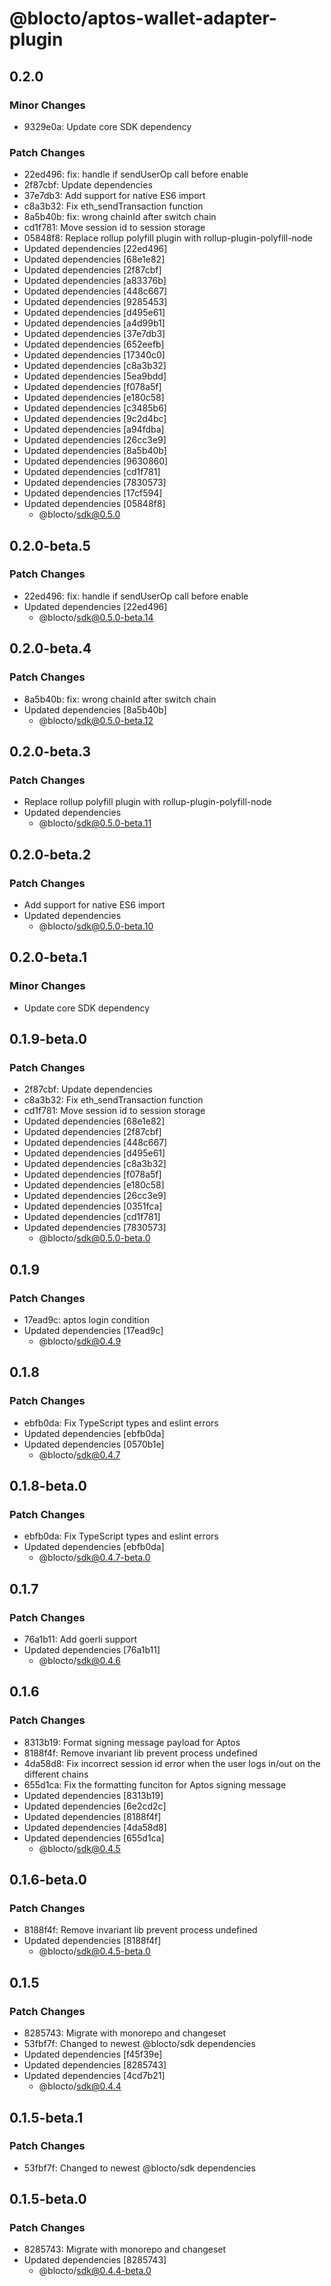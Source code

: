 # @blocto/aptos-wallet-adapter-plugin

## 0.2.0

### Minor Changes

- 9329e0a: Update core SDK dependency

### Patch Changes

- 22ed496: fix: handle if sendUserOp call before enable
- 2f87cbf: Update dependencies
- 37e7db3: Add support for native ES6 import
- c8a3b32: Fix eth_sendTransaction function
- 8a5b40b: fix: wrong chainId after switch chain
- cd1f781: Move session id to session storage
- 05848f8: Replace rollup polyfill plugin with rollup-plugin-polyfill-node
- Updated dependencies [22ed496]
- Updated dependencies [68e1e82]
- Updated dependencies [2f87cbf]
- Updated dependencies [a83376b]
- Updated dependencies [448c667]
- Updated dependencies [9285453]
- Updated dependencies [d495e61]
- Updated dependencies [a4d99b1]
- Updated dependencies [37e7db3]
- Updated dependencies [652eefb]
- Updated dependencies [17340c0]
- Updated dependencies [c8a3b32]
- Updated dependencies [5ea9bdd]
- Updated dependencies [f078a5f]
- Updated dependencies [e180c58]
- Updated dependencies [c3485b6]
- Updated dependencies [9c2d4bc]
- Updated dependencies [a94fdba]
- Updated dependencies [26cc3e9]
- Updated dependencies [8a5b40b]
- Updated dependencies [9630860]
- Updated dependencies [cd1f781]
- Updated dependencies [7830573]
- Updated dependencies [17cf594]
- Updated dependencies [05848f8]
  - @blocto/sdk@0.5.0

## 0.2.0-beta.5

### Patch Changes

- 22ed496: fix: handle if sendUserOp call before enable
- Updated dependencies [22ed496]
  - @blocto/sdk@0.5.0-beta.14

## 0.2.0-beta.4

### Patch Changes

- 8a5b40b: fix: wrong chainId after switch chain
- Updated dependencies [8a5b40b]
  - @blocto/sdk@0.5.0-beta.12

## 0.2.0-beta.3

### Patch Changes

- Replace rollup polyfill plugin with rollup-plugin-polyfill-node
- Updated dependencies
  - @blocto/sdk@0.5.0-beta.11

## 0.2.0-beta.2

### Patch Changes

- Add support for native ES6 import
- Updated dependencies
  - @blocto/sdk@0.5.0-beta.10

## 0.2.0-beta.1

### Minor Changes

- Update core SDK dependency

## 0.1.9-beta.0

### Patch Changes

- 2f87cbf: Update dependencies
- c8a3b32: Fix eth_sendTransaction function
- cd1f781: Move session id to session storage
- Updated dependencies [68e1e82]
- Updated dependencies [2f87cbf]
- Updated dependencies [448c667]
- Updated dependencies [d495e61]
- Updated dependencies [c8a3b32]
- Updated dependencies [f078a5f]
- Updated dependencies [e180c58]
- Updated dependencies [26cc3e9]
- Updated dependencies [0351fca]
- Updated dependencies [cd1f781]
- Updated dependencies [7830573]
  - @blocto/sdk@0.5.0-beta.0

## 0.1.9

### Patch Changes

- 17ead9c: aptos login condition
- Updated dependencies [17ead9c]
  - @blocto/sdk@0.4.9

## 0.1.8

### Patch Changes

- ebfb0da: Fix TypeScript types and eslint errors
- Updated dependencies [ebfb0da]
- Updated dependencies [0570b1e]
  - @blocto/sdk@0.4.7

## 0.1.8-beta.0

### Patch Changes

- ebfb0da: Fix TypeScript types and eslint errors
- Updated dependencies [ebfb0da]
  - @blocto/sdk@0.4.7-beta.0

## 0.1.7

### Patch Changes

- 76a1b11: Add goerli support
- Updated dependencies [76a1b11]
  - @blocto/sdk@0.4.6

## 0.1.6

### Patch Changes

- 8313b19: Format signing message payload for Aptos
- 8188f4f: Remove invariant lib prevent process undefined
- 4da58d8: Fix incorrect session id error when the user logs in/out on the different chains
- 655d1ca: Fix the formatting funciton for Aptos signing message
- Updated dependencies [8313b19]
- Updated dependencies [6e2cd2c]
- Updated dependencies [8188f4f]
- Updated dependencies [4da58d8]
- Updated dependencies [655d1ca]
  - @blocto/sdk@0.4.5

## 0.1.6-beta.0

### Patch Changes

- 8188f4f: Remove invariant lib prevent process undefined
- Updated dependencies [8188f4f]
  - @blocto/sdk@0.4.5-beta.0

## 0.1.5

### Patch Changes

- 8285743: Migrate with monorepo and changeset
- 53fbf7f: Changed to newest @blocto/sdk dependencies
- Updated dependencies [f45f39e]
- Updated dependencies [8285743]
- Updated dependencies [4cd7b21]
  - @blocto/sdk@0.4.4

## 0.1.5-beta.1

### Patch Changes

- 53fbf7f: Changed to newest @blocto/sdk dependencies

## 0.1.5-beta.0

### Patch Changes

- 8285743: Migrate with monorepo and changeset
- Updated dependencies [8285743]
  - @blocto/sdk@0.4.4-beta.0
